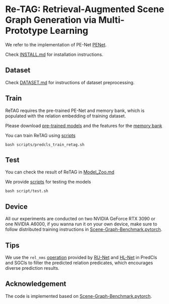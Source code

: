 # Re-TAG: Retrieval-Augmented Scene Graph Generation via Multi-Prototype Learning


We refer to the implementation of PE-Net [PENet](https://github.com/VL-Group/PENET?tab=readme-ov-file). 

Check [INSTALL.md](./INSTALL.md) for installation instructions.

## Dataset
Check [DATASET.md](./DATASET.md) for instructions of dataset preprocessing.


## Train
ReTAG requires the pre-trained PE-Net and memory bank, which is populated with the relation embedding of training dataset.

Please download [pre-trained models](https://drive.google.com/drive/folders/11jh-8F3LR8Hmm0Vsdp10Xc9PBbYQxnhK?usp=sharing) and the features for the [memory bank](https://drive.google.com/drive/folders/16sRrrmYfyK2jq12P0JUB7iXx8xG965tS?usp=sharing)

You can train ReTAG using [scripts](./scripts/predcls_train_retag.sh)

```
bash scripts/predcls_train_retag.sh
```


## Test

You can check the result of ReTAG in [Model_Zoo.md](./Model_Zoo.md)

We provide [scripts](./scripts/test.sh) for testing the models

```
bash script/test.sh
```


## Device

All our experiments are conducted on two NVIDIA GeForce RTX 3090 or one NVIDIA A6000, if you wanna run it on your own device, make sure to follow distributed training instructions in [Scene-Graph-Benchmark.pytorch](https://github.com/KaihuaTang/Scene-Graph-Benchmark.pytorch).




## Tips
We use the `rel_nms` [operation](./maskrcnn_benchmark/data/datasets/evaluation/vg/sgg_eval.py) provided by [RU-Net](https://github.com/siml3/RU-Net/blob/main/maskrcnn_benchmark/data/datasets/evaluation/vg/sgg_eval.py) and [HL-Net](https://github.com/siml3/HL-Net/blob/main/maskrcnn_benchmark/data/datasets/evaluation/vg/sgg_eval.py) in PredCls and SGCls to filter the predicted relation predicates, which encourages diverse prediction results. 


## Acknowledgement
The code is implemented based on [Scene-Graph-Benchmark.pytorch](https://github.com/KaihuaTang/Scene-Graph-Benchmark.pytorch).
